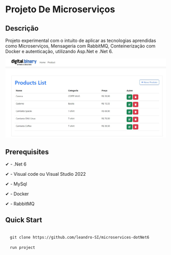 # Projeto De Microserviços

## Descrição
Projeto experimental com o intuito de aplicar as tecnologias aprendidas como Microserviços, Mensageria com RabbitMQ, Conteinerização com Docker e autenticação, 
utilizando Asp.Net e .Net 6.

![Alt Text](final/home.jpg)

## Prerequisites

✔ - .Net 6

✔ - Visual code ou Visual Studio 2022

✔ - MySql

✔ - Docker

✔ - RabbitMQ

## Quick Start

```
  
  git clone https://github.com/leandro-SI/microservices-dotNet6
  
  run project
  
```
